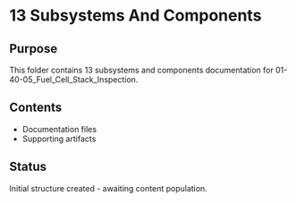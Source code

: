 # 13 Subsystems And Components

## Purpose
This folder contains 13 subsystems and components documentation for 01-40-05_Fuel_Cell_Stack_Inspection.

## Contents
- Documentation files
- Supporting artifacts

## Status
Initial structure created - awaiting content population.
